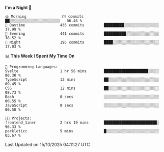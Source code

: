 <!--START_SECTION:waka-->
**I'm a Night 🦉** 

```text
🌞 Morning                74 commits          ██░░░░░░░░░░░░░░░░░░░░░░░   06.46 % 
🌆 Daytime                435 commits         █████████░░░░░░░░░░░░░░░░   37.99 % 
🌃 Evening                441 commits         ██████████░░░░░░░░░░░░░░░   38.52 % 
🌙 Night                  195 commits         ████░░░░░░░░░░░░░░░░░░░░░   17.03 % 
```


📊 **This Week I Spent My Time On** 

```text
💬 Programming Languages: 
Svelte                   1 hr 56 mins        ████████████████████░░░░░   80.30 % 
TypeScript               13 mins             ██░░░░░░░░░░░░░░░░░░░░░░░   09.45 % 
CSS                      12 mins             ██░░░░░░░░░░░░░░░░░░░░░░░   08.73 % 
Bash                     0 secs              ░░░░░░░░░░░░░░░░░░░░░░░░░   00.55 % 
JavaScript               0 secs              ░░░░░░░░░░░░░░░░░░░░░░░░░   00.50 % 

🐱‍💻 Projects: 
frontend_1iner           2 hrs 19 mins       ████████████████████████░   96.33 % 
parkleticc               5 mins              █░░░░░░░░░░░░░░░░░░░░░░░░   03.67 % 
```


 Last Updated on 15/10/2025 04:11:27 UTC
<!--END_SECTION:waka-->
